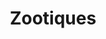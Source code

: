 ---
layout: default
title: "Zootiques"
category: "catalog"
pdf: TRI_FOLD_RESIN_2013.pdf
cover: TRI_FOLD_RESIN_2013-cover.jpg
---